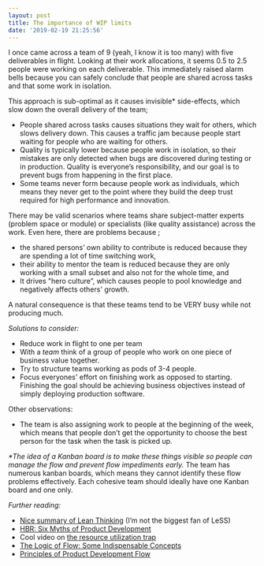```yaml
---
layout: post
title: The importance of WIP limits
date: '2019-02-19 21:25:56'
---
```


I once came across a team of 9 (yeah, I know it is too many) with five deliverables in flight. Looking at their work allocations, it seems 0.5 to 2.5 people were working on each deliverable. This immediately raised alarm bells because you can safely conclude that people are shared across tasks and that some work in isolation.

This approach is sub-optimal as it causes invisible\* side-effects, which slow down the overall delivery of the team;

- People shared across tasks causes situations they wait for others, which slows delivery down. This causes a traffic jam because people start waiting for people who are waiting for others.
- Quality is typically lower because people work in isolation, so their mistakes are only detected when bugs are discovered during testing or in production. Quality is everyone’s responsibility, and our goal is to prevent bugs from happening in the first place.
- Some teams never form because people work as individuals, which means they never get to the point where they build the deep trust required for high performance and innovation.

There may be valid scenarios where teams share subject-matter experts (problem space or module) or specialists (like quality assistance) across the work. Even here, there are problems because ;

- the shared persons’ own ability to contribute is reduced because they are spending a lot of time switching work,
- their ability to mentor the team is reduced because they are only working with a small subset and also not for the whole time, and
- It drives "hero culture”, which causes people to pool knowledge and negatively affects others' growth.

A natural consequence is that these teams tend to be VERY busy while not producing much.

_Solutions to consider:_

- Reduce work in flight to one per team
- With a _team_ think of a group of people who work on one piece of business value together.
- Try to structure teams working as pods of 3-4 people.
- Focus everyones' effort on finishing work as opposed to starting. Finishing the goal should be achieving business objectives instead of simply deploying production software.

Other observations:

- The team is also assigning work to people at the beginning of the week, which means that people don’t get the opportunity to choose the best person for the task when the task is picked up.

_\*The idea of a Kanban board is to make these things visible so people can manage the flow and prevent flow impediments early._ The team has numerous kanban boards, which means they cannot identify these flow problems effectively. Each cohesive team should ideally have one Kanban board and one only.

_Further reading:_

- [Nice summary of Lean Thinking](https://less.works/less/principles/lean-thinking.html) (I’m not the biggest fan of LeSS)
- [HBR: Six Myths of Product Development](https://hbr.org/2012/05/six-myths-of-product-development)
- Cool video on [the resource utilization trap](https://www.youtube.com/watch?v=CostXs2p6r0)
- [The Logic of Flow: Some Indispensable Concepts](https://www.youtube.com/watch?v=rc1MqHsiiKo)
- [Principles of Product Development Flow](https://www.amazon.com/Principles-Product-Development-Flow-Generation-ebook/dp/B007TKU0O0)
<!--kg-card-end: markdown-->